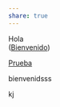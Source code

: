 ```yaml
---
share: true
---
```

Hola  
([Bienvenido](./Bienvenido.md))  
  
[Prueba](./Prueba.md)  
  
bienvenidsss  
  
kj